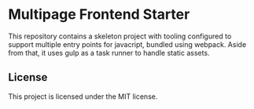 # Multipage Frontend Starter
This repository contains a skeleton project with tooling configured to support
multiple entry points for javacript, bundled using webpack. Aside from that,
it uses gulp as a task runner to handle static assets.

## License
This project is licensed under the MIT license.